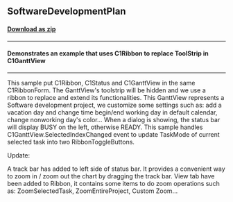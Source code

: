 ## SoftwareDevelopmentPlan
#### [Download as zip](https://grapecity.github.io/DownGit/#/home?url=https://github.com/GrapeCity/ComponentOne-WinForms-Samples/tree/master/NetFramework\GanttView\CS\SoftwareDevelopmentPlan)
____
#### Demonstrates an example that uses C1Ribbon to replace ToolStrip in C1GanttView
____
This sample put C1Ribbon, C1Status and C1GanttView in the same C1RibbonForm. The GanttView's toolstrip will be hidden and we use a ribbon to replace and extend its functionalities. This GanttView represents a Software development project, we customize some settings such as: add a vacation day and change time begin/end working day in default calendar, change nonworking day's color... When a dialog is showing, the status bar will display BUSY on the left, otherwise READY. This sample handles C1GanttView.SelectedIndexChanged event to update TaskMode of current selected task into two RibbonToggleButtons. 

Update: 

A track bar has added to left side of status bar. It provides a convenient way to zoom in / zoom out the chart by dragging the track bar. View tab have been added to Ribbon, it contains some items to do zoom operations such as: ZoomSelectedTask, ZoomEntireProject, Custom Zoom... 